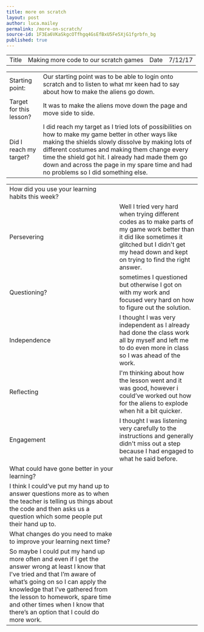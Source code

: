 ```yaml
---
title: more on scratch
layout: post
author: luca.mailey
permalink: /more-on-scratch/
source-id: 1F3Ea6VKaSkgcOTfhgq4GsEfBxU5Fe5XjG1fgrbfn_bg
published: true
---
```

<table>
  <tr>
    <td>Title</td>
    <td>Making more code to our scratch games</td>
    <td>Date</td>
    <td>7/12/17</td>
  </tr>
</table>


<table>
  <tr>
    <td>Starting point:</td>
    <td>Our starting point was to be able to login onto scratch and to listen to what mr keen had to say about how to make the aliens go down.</td>
  </tr>
  <tr>
    <td>Target for this lesson?</td>
    <td>It was to make the aliens move down the page and move side to side.</td>
  </tr>
  <tr>
    <td>Did I reach my target? </td>
    <td>I did reach my target as I tried lots of possibilities on how to make my game better in other ways like making the shields slowly dissolve by making lots of different costumes and making them change every time the shield got hit. I already had made them go down and across the page in my spare time and had no problems so I did something else.</td>
  </tr>
</table>


<table>
  <tr>
    <td>How did you use your learning habits this week?</td>
    <td></td>
  </tr>
  <tr>
    <td>Persevering</td>
    <td>Well I tried very hard when trying different codes as to make parts of my game work better than it did like sometimes it glitched but I didn't get my head down and kept on trying to find the right answer.</td>
  </tr>
  <tr>
    <td>Questioning?</td>
    <td>sometimes I questioned but otherwise I got on with my work and focused very hard on how to figure out the solution.</td>
  </tr>
  <tr>
    <td>Independence</td>
    <td>I thought I was very independent as I already had done the class work all by myself and left me to do even more in class so I was ahead of the work. </td>
  </tr>
  <tr>
    <td>Reflecting</td>
    <td>I'm thinking about how the lesson went and it was good, however i could’ve worked out how for the aliens to explode when hit a bit quicker.</td>
  </tr>
  <tr>
    <td>Engagement</td>
    <td>I thought I was listening very carefully to the instructions and generally didn't miss out a step because I had engaged to what he said before. </td>
  </tr>
  <tr>
    <td>What could have gone better in your learning?</td>
    <td></td>
  </tr>
  <tr>
    <td>I think I could’ve put my hand up to answer questions more as to when the teacher is telling us things about the code and then asks us a question which some people put their hand up to.</td>
    <td></td>
  </tr>
  <tr>
    <td>What changes do you need to make to improve your learning next time?</td>
    <td></td>
  </tr>
  <tr>
    <td>So maybe I could put my hand up more often and even if I get the answer wrong at least I know that I've tried and that I’m aware of what’s going on so I can apply the knowledge that I’ve gathered from the lesson to homework, spare time and other times when I know that there’s an option that I could do more work. </td>
    <td></td>
  </tr>
</table>


